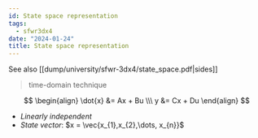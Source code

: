```yaml
---
id: State space representation
tags:
  - sfwr3dx4
date: "2024-01-24"
title: State space representation
---
```


See also [[dump/university/sfwr-3dx4/state_space.pdf|sides]]

> time-domain technique

$$
\begin{align}
\dot{x} &= Ax + Bu \\\
y &= Cx + Du
\end{align}
$$

- _Linearly independent_
- _State vector_: $x = \vec{x_{1},x_{2},\dots, x_{n}}$
